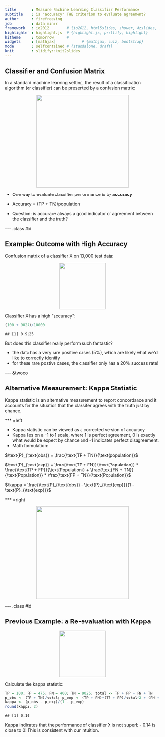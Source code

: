```yaml
---
title       : Measure Machine Learning Classifier Performance
subtitle    : is "accuracy" THE criterion to evaluate agreement? 
author      : firefreezing
job         : data miner
framework   : io2012        # {io2012, html5slides, shower, dzslides, ...}
highlighter : highlight.js  # {highlight.js, prettify, highlight}
hitheme     : tomorrow      # 
widgets     : [mathjax]            # {mathjax, quiz, bootstrap}
mode        : selfcontained # {standalone, draft}
knit        : slidify::knit2slides
---
```


<!-- Limit image width and height -->
<style type='text/css'>
img {
    max-height: 560px;
    max-width: 964px;
}
</style>

<!-- Center image on slide -->
<script src="http://ajax.aspnetcdn.com/ajax/jQuery/jquery-1.7.min.js"></script>
<script type='text/javascript'>
$(function() {
    $("p:has(img)").addClass('centered');
});
</script>

## Classifier and Confusion Matrix

In a standard machine learning setting, the result of a classification algorithm (or classifier) can be presented by a confusion matrix: 

<div style='text-align: center;'>
    <img height='300' src='./figure./confMat.png' />
</div>

- One way to evaluate classifier performance is by **accuracy**

- Accuracy = (TP + TN)/population

- Question: is accuracy always a good indicator of agreement between the classifier and the truth?


--- .class #id 

## Example: Outcome with High Accuracy

Confusion matrix of a classifier X on 10,000 test data:

<div style='text-align: center;'>
    <img height='150' src='./figure./confMatExample.png' />
</div>

Classifier X has a high "accuracy":

```r
(100 + 9025)/10000
```

```
## [1] 0.9125
```

But does this classifier really perform such fantastic?

- the data has a very rare positive cases (5%), which are likely what we'd like to correctly identify
- for these rare postive cases, the classifier only has a 20% success rate! 

--- &twocol

## Alternative Measurement: Kappa Statistic

Kappa statistic is an alternative measurement to report concordance and it accounts for the situation that the classifer agrees with the truth just by chance. 

*** =left

- Kappa statistic can be viewed as a corrected version of accuracy
- Kappa lies on a -1 to 1 scale, where 1 is perfect agreement, 0 is exactly what would be expect by chance and -1 indicates perfect disagreement. 
- Math formulation:

$\text{P}_{\text{obs}} = \frac{\text{TP + TN}}{\text{population}}$ 

$\text{P}_{\text{exp}} = \frac{\text{TP + FN}}{\text{Population}} * \frac{\text{TP + FP}}{\text{Population}} + \frac{\text{FN + TN}}{\text{Population}} * \frac{\text{FP + TN}}{\text{Population}}$

$\kappa = \frac{\text{P}_{\text{obs}} - \text{P}_{\text{exp}}}{1 - \text{P}_{\text{exp}}}$

*** =right

<div style='text-align: center;'>
    <img height='300' src='./figure./confMat.png' />
</div>


--- .class #id 

## Previous Example: a Re-evaluation with Kappa 

<div style='text-align: center;'>
    <img height='150' src='./figure./confMatExample.png' />
</div>

Calculate the kappa statistic:

```r
TP = 100; FP = 475; FN = 400; TN = 9025; total <- TP + FP + FN + TN
p_obs <- (TP + TN)/total; p_exp <- (TP + FN)*(TP + FP)/total^2 + (FN + TN)*(FP + TN)/total^2
kappa <- (p_obs - p_exp)/(1 - p_exp)
round(kappa, 2)
```

```
## [1] 0.14
```

Kappa indicates that the performance of classifier X is not superb - 0.14 is close to 0! This is consistent with our intuition. 




